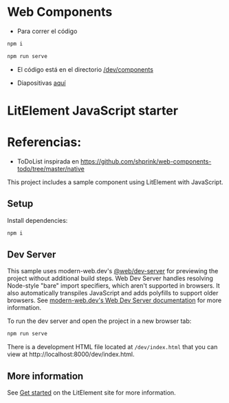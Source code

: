 # Web Components

- Para correr el código

```bash
npm i
```

```bash
npm run serve
```
- El código está en el directorio [/dev/components](./dev/components)

- Diapositivas [aquí](https://docs.google.com/presentation/d/1AM-EPVzZAS1Pei8cy-WbgmTdfj2WsUCSPsnnaTMHxHM/edit?usp=sharing)

# LitElement JavaScript starter


# Referencias:
 * ToDoList inspirada en https://github.com/shprink/web-components-todo/tree/master/native

This project includes a sample component using LitElement with JavaScript.

## Setup

Install dependencies:

```bash
npm i
```

## Dev Server

This sample uses modern-web.dev's [@web/dev-server](https://www.npmjs.com/package/@web/dev-server) for previewing the project without additional build steps. Web Dev Server handles resolving Node-style "bare" import specifiers, which aren't supported in browsers. It also automatically transpiles JavaScript and adds polyfills to support older browsers. See [modern-web.dev's Web Dev Server documentation](https://modern-web.dev/docs/dev-server/overview/) for more information.

To run the dev server and open the project in a new browser tab:

```bash
npm run serve
```

There is a development HTML file located at `/dev/index.html` that you can view at http://localhost:8000/dev/index.html.


## More information

See [Get started](https://lit-element.polymer-project.org/guide/start) on the LitElement site for more information.
